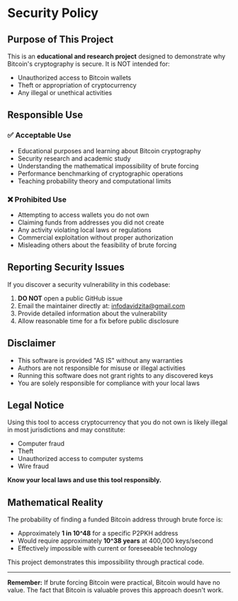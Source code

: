 # Security Policy

## Purpose of This Project

This is an **educational and research project** designed to demonstrate why Bitcoin's cryptography is secure. It is NOT intended for:

- Unauthorized access to Bitcoin wallets
- Theft or appropriation of cryptocurrency
- Any illegal or unethical activities

## Responsible Use

### ✅ Acceptable Use

- Educational purposes and learning about Bitcoin cryptography
- Security research and academic study
- Understanding the mathematical impossibility of brute forcing
- Performance benchmarking of cryptographic operations
- Teaching probability theory and computational limits

### ❌ Prohibited Use

- Attempting to access wallets you do not own
- Claiming funds from addresses you did not create
- Any activity violating local laws or regulations
- Commercial exploitation without proper authorization
- Misleading others about the feasibility of brute forcing

## Reporting Security Issues

If you discover a security vulnerability in this codebase:

1. **DO NOT** open a public GitHub issue
2. Email the maintainer directly at: infodavidzita@gmail.com
3. Provide detailed information about the vulnerability
4. Allow reasonable time for a fix before public disclosure

## Disclaimer

- This software is provided "AS IS" without any warranties
- Authors are not responsible for misuse or illegal activities
- Running this software does not grant rights to any discovered keys
- You are solely responsible for compliance with your local laws

## Legal Notice

Using this tool to access cryptocurrency that you do not own is likely illegal in most jurisdictions and may constitute:

- Computer fraud
- Theft
- Unauthorized access to computer systems
- Wire fraud

**Know your local laws and use this tool responsibly.**

## Mathematical Reality

The probability of finding a funded Bitcoin address through brute force is:

- Approximately **1 in 10^48** for a specific P2PKH address
- Would require approximately **10^38 years** at 400,000 keys/second
- Effectively impossible with current or foreseeable technology

This project demonstrates this impossibility through practical code.

---

**Remember:** If brute forcing Bitcoin were practical, Bitcoin would have no value. The fact that Bitcoin is valuable proves this approach doesn't work.

